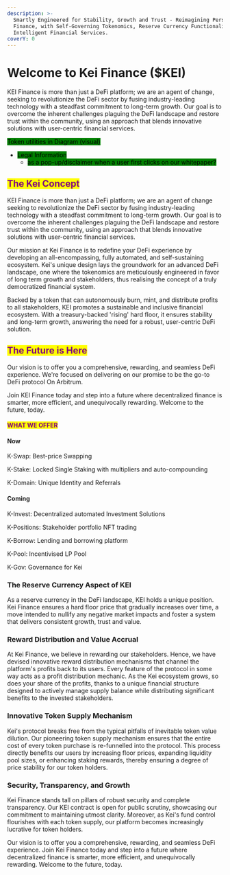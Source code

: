 ```yaml
---
description: >-
  Smartly Engineered for Stability, Growth and Trust - Reimagining Personal
  Finance, with Self-Governing Tokenomics, Reserve Currency Functionality &
  Intelligent Financial Services.
coverY: 0
---
```


# Welcome to Kei Finance ($KEI)

KEI Finance is more than just a DeFi platform; we are an agent of change, seeking to revolutionize the DeFi sector by fusing industry-leading technology with a steadfast commitment to long-term growth. Our goal is to overcome the inherent challenges plaguing the DeFi landscape and restore trust within the community, using an approach that blends innovative solutions with user-centric financial services.

<mark style="background-color:green;">Token utilities in Diagram (visual)</mark>

* <mark style="background-color:green;">Legal Information</mark>
  * <mark style="background-color:green;">as a pop-up/disclaimer when a user first clicks on our whitepaper?</mark>

## <mark style="color:purple;">The Kei Concept</mark>

KEI Finance is more than just a DeFi platform; we are an agent of change seeking to revolutionize the DeFi sector by fusing industry-leading technology with a steadfast commitment to long-term growth. Our goal is to overcome the inherent challenges plaguing the DeFi landscape and restore trust within the community, using an approach that blends innovative solutions with user-centric financial services.

Our mission at Kei Finance is to redefine your DeFi experience by developing an all-encompassing, fully automated, and self-sustaining ecosystem. Kei's unique design lays the groundwork for an advanced DeFi landscape, one where the tokenomics are meticulously engineered in favor of long term growth and stakeholders, thus realising the concept of a truly democratized financial system.

Backed by a token that can autonomously burn, mint, and distribute profits to all stakeholders, KEI promotes a sustainable and inclusive financial ecosystem. With a treasury-backed 'rising' hard floor, it ensures stability and long-term growth, answering the need for a robust, user-centric DeFi solution.

## <mark style="color:purple;">**The Future is Here**</mark>

Our vision is to offer you a comprehensive, rewarding, and seamless DeFi experience. We're focused on delivering on our promise to be the go-to DeFi protocol On Arbitrum.

Join KEI Finance today and step into a future where decentralized finance is smarter, more efficient, and unequivocally rewarding. Welcome to the future, today.

#### <mark style="color:purple;">WHAT WE OFFER</mark>

#### Now

K-Swap: Best-price Swapping

K-Stake: Locked Single Staking with multipliers and auto-compounding

K-Domain: Unique Identity and Referrals

#### Coming

K-Invest: Decentralized automated Investment Solutions

K-Positions: Stakeholder portfolio NFT trading

K-Borrow: Lending and borrowing platform

K-Pool: Incentivised LP Pool

K-Gov: Governance for Kei

### **The Reserve Currency Aspect of KEI**

As a reserve currency in the DeFi landscape, KEI holds a unique position. Kei Finance ensures a hard floor price that gradually increases over time, a move intended to nullify any negative market impacts and foster a system that delivers consistent growth, trust and value.

### **Reward Distribution and Value Accrual**

At Kei Finance, we believe in rewarding our stakeholders. Hence, we have devised innovative reward distribution mechanisms that channel the platform's profits back to its users. Every feature of the protocol in some way acts as a profit distribution mechanic. As the Kei ecosystem grows, so does your share of the profits, thanks to a unique financial structure designed to actively manage supply balance while distributing significant benefits to the invested stakeholders.

### **Innovative Token Supply Mechanism**

Kei's protocol breaks free from the typical pitfalls of inevitable token value dilution. Our pioneering token supply mechanism ensures that the entire cost of every token purchase is re-funnelled into the protocol. This process directly benefits our users by increasing floor prices, expanding liquidity pool sizes, or enhancing staking rewards, thereby ensuring a degree of price stability for our token holders.

### **Security, Transparency, and Growth**

Kei Finance stands tall on pillars of robust security and complete transparency. Our KEI contract is open for public scrutiny, showcasing our commitment to maintaining utmost clarity. Moreover, as Kei's fund control flourishes with each token supply, our platform becomes increasingly lucrative for token holders.



Our vision is to offer you a comprehensive, rewarding, and seamless DeFi experience. Join Kei Finance today and step into a future where decentralized finance is smarter, more efficient, and unequivocally rewarding. Welcome to the future, today.

